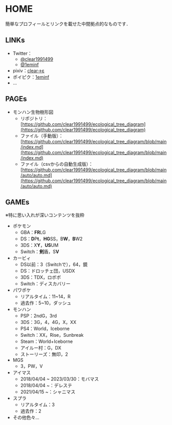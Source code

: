 # HOME

簡単なプロフィールとリンクを載せた中間拠点的なものです．

## LINKs
* Twitter：
  * [@clear1991499](https://twitter.com/clear1991499)
  * [@1eminf](https://twitter.com/1eminf)
* pixiv：[clear→ε](https://www.pixiv.net/users/12572405)
* ポイピク：[1eminf](https://poipiku.com/6719893/)
* …

## PAGEs
* モ<!---->ンハン生<!---->物樹<!---->形図
  * リポジトリ：[https://github.com/clear1991499/ecological_tree_diagram](https://github.com/clear1991499/ecological_tree_diagram)
  * ファイル（手動版）：[https://github.com/clear1991499/ecological_tree_diagram/blob/main/index.md](https://github.com/clear1991499/ecological_tree_diagram/blob/main/index.md)
  * ファイル（csvからの自動生成版）：[https://github.com/clear1991499/ecological_tree_diagram/blob/main/auto/auto.md](https://github.com/clear1991499/ecological_tree_diagram/blob/main/auto/auto.md)

## GAMEs

※特に思い入れが深いコンテンツを抜粋

* ポ<!---->ケモ<!---->ン
  * GBA：**FR**LG
  * DS：**D**P**t**，**HG**SS，B**W**，**B**W2
  * 3DS：X**Y**，**US**UM
  * Switch：**剣**<!---->盾，S**V**
* カー<!---->ビ<!---->ィ
  * DS以前：3（Switchで），64，鏡
  * DS：ドロ<!---->ッチ<!---->ェ<!---->団，USDX
  * 3DS：TDX，ロボ<!---->ボ
  * Switch：デ<!---->ィスカバリー
* パ<!---->ワポ<!---->ケ
  * リアルタイム：11~14，R
  * 過去作：5~10，ダッシュ
* モ<!---->ンハン
  * PSP：2ndG，3rd
  * 3DS：3G，4，4G，X，XX
  * PS4：World，Ice<!---->born<!---->e
  * Switch：XX，Rise，Su<!---->nbr<!---->eak
  * Steam：World+Ice<!---->born<!---->e
  * ア<!---->イルー村：G，DX
  * ストーリー<!---->ズ：無印，2
* MGS
  * 3，PW，V
* ア<!---->イマ<!---->ス
  * 2018/04/04 ~ 2023/03/30：モ<!---->バマ<!---->ス
  * 2018/04/04 ~：デ<!---->レス<!---->テ
  * 2021/04/15 ~：シャ<!---->ニマ<!---->ス
* スプラ
  * リアルタイム：3
  * 過去作：2
* その他色々…
